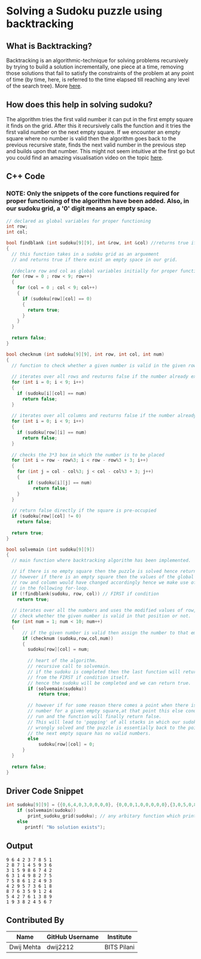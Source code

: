 # Solving a Sudoku puzzle using backtracking

## What is Backtracking?
Backtracking is an algorithmic-technique for solving problems recursively by trying to build a solution incrementally, one piece at a time, removing those solutions that fail to satisfy the constraints of the problem at any point of time (by time, here, is referred to the time elapsed till reaching any level of the search tree).
More [here](https://www.geeksforgeeks.org/backtracking-introduction/).

## How does this help in solving sudoku?
The algorithm tries the first valid number it can put in the first empty square it finds on the grid. After this it recursively calls the function and it tries the first valid number on the next empty square.
If we encounter an empty square where no number is valid then the algorithm goes back to the previous recursive state, finds the next valid number in the previous step and builds upon that number.
This might not seem intuitive at the first go but you could find an amazing visualisation video on the topic [here](https://www.youtube.com/watch?v=_vWRZiDUGHU).

## C++ Code
### NOTE: Only the snippets of the core functions required for proper functioning of the algorithm have been added. Also, in our sudoku grid, a '0' digit means an empty space.
```cpp
// declared as global variables for proper functioning
int row;
int col;

bool findblank (int sudoku[9][9], int &row, int &col) //returns true if there is an unassigned value in grid
{
  // this function takes in a sudoku grid as an arguement 
  // and returns true if there exist an empty space in our grid.
  
  //declare row and col as global variables initially for proper functionality
  for (row = 0 ; row < 9; row++)
  {
    for (col = 0 ; col < 9; col++)
    {
      if (sudoku[row][col] == 0)
      {
        return true;
      }
    }
  }
  
  return false;
}

bool checknum (int sudoku[9][9], int row, int col, int num)
{
  // function to check whether a given number is valid in the given row and column
  
  // iterates over all rows and reuturns false if the number already exist in the column.
  for (int i = 0; i < 9; i++)
  {
    if (sudoku[i][col] == num)
      return false;
  }
  
  // iterates over all columns and reuturns false if the number already exist in the row.
  for (int i = 0; i < 9; i++)
  {
    if (sudoku[row][i] == num)
      return false;
  }
  
  // checks the 3*3 box in which the number is to be placed
  for (int i = row - row%3; i < row - row%3 + 3; i++)
  {
    for (int j = col - col%3; j < col - col%3 + 3; j++)
    {   
        if (sudoku[i][j] == num)
          return false;
    }
  }
  
  // return false directly if the square is pre-occupied
  if (sudoku[row][col] != 0)
    return false;
  
  return true;
}

bool solvemain (int sudoku[9][9])
{
  // main function where backtracking algorithm has been implemented.

  // if there is no empty square then the puzzle is solved hence return true.
  // however if there is an empty square then the values of the global variables 
  // row and column would have changed accordingly hence we make use of them
  // in the following for-loop.
  if (!findblank(sudoku, row, col)) // FIRST if condition
    return true;
  
  // iterates over all the numbers and uses the modified values of row, col to 
  // check whether the given number is valid in that position or not.
  for (int num = 1; num < 10; num++)
  {
      // if the given number is valid then assign the number to that empty square
      if (checknum (sudoku,row,col,num))
      { 
        sudoku[row][col] = num;
        
        // heart of the algorithm. 
        // recursive call to solvemain.
        // if the sudoku is completed then the last function will return true 
        // from the FIRST if condition itself.
        // hence the sudoku will be completed and we can return true.
        if (solvemain(sudoku))
			return true;
          
        // however if for some reason there comes a point when there is no valid
        // number for a given empty square,at that point this else condition will 
        // run and the function will finally return false.
        // This will lead to 'popping' of all stacks in which our sudoku has been
        // wrongly solved and the puzzle is essentially back to the point on which
        // the next empty square has no valid numbers.
        else
			sudoku[row][col] = 0;
      }
  }
  
  return false;
}
```

## Driver Code Snippet
```cpp
int sudoku[9][9] = {{0,6,4,0,3,0,0,0,0}, {0,0,0,1,0,0,0,0,0},{3,0,5,0,8,0,0,0,2},{0,0,0,0,0,8,0,7,0},{7,5,0,6,0,2,4,0,0},{0,0,0,0,0,0,0,1,8},{0,0,0,0,0,0,0,0,0},{0,0,2,7,0,0,0,0,9},{1,0,3,0,0,4,0,6,0}};
    if (solvemain(sudoku))  
        print_sudoku_grid(sudoku); // any arbitary function which prints the sudoku
    else
       printf( "No solution exists");
```

## Output
```terminal
9 6 4 2 3 7 8 5 1                                                                                                               
2 8 7 1 4 5 9 3 6                                                                                                               
3 1 5 9 8 6 7 4 2                                                                                                               
6 3 1 4 9 8 2 7 5                                                                                                               
7 5 8 6 1 2 4 9 3                                                                                                               
4 2 9 5 7 3 6 1 8                                                                                                               
8 7 6 3 5 9 1 2 4                                                                                                               
5 4 2 7 6 1 3 8 9                                                                                                               
1 9 3 8 2 4 5 6 7 
```

## Contributed By

| Name | GitHub Username | Institute |
| --- | --- | --- |
| Dwij Mehta | dwij2212 | BITS Pilani |
